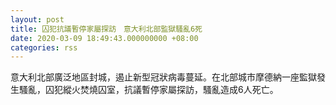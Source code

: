 ```yaml
---
layout: post
title: 囚犯抗議暫停家屬探訪　意大利北部監獄騷亂6死
date: 2020-03-09 18:49:43.000000000 +08:00
categories: rss
---
```


意大利北部廣泛地區封城，遏止新型冠狀病毒蔓延。在北部城市摩德納一座監獄發生騷亂，囚犯縱火焚燒囚室，抗議暫停家屬探訪，騷亂造成6人死亡。
